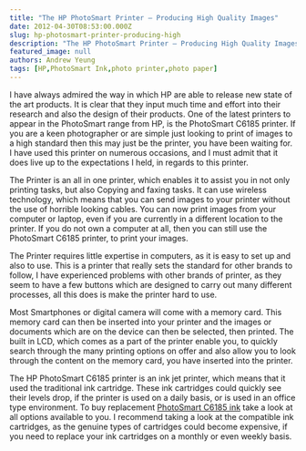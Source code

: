 ```yaml
---
title: "The HP PhotoSmart Printer – Producing High Quality Images"
date: 2012-04-30T08:53:00.000Z
slug: hp-photosmart-printer-producing-high
description: "The HP PhotoSmart Printer – Producing High Quality Images"
featured_image: null
authors: Andrew Yeung
tags: [HP,PhotoSmart Ink,photo printer,photo paper]
---
```


I have always admired the way in which HP are able to release new state of the art products. It is clear that they input much time and effort into their research and also the design of their products. One of the latest printers to appear in the PhotoSmart range from HP, is the PhotoSmart C6185 printer. If you are a keen photographer or are simple just looking to print of images to a high standard then this may just be the printer, you have been waiting for. I have used this printer on numerous occasions, and I must admit that it does live up to the expectations I held, in regards to this printer.

The Printer is an all in one printer, which enables it to assist you in not only printing tasks, but also Copying and faxing tasks. It can use wireless technology, which means that you can send images to your printer without the use of horrible looking cables. You can now print images from your computer or laptop, even if you are currently in a different location to the printer. If you do not own a computer at all, then you can still use the PhotoSmart C6185 printer, to print your images.

The Printer requires little expertise in computers, as it is easy to set up and also to use. This is a printer that really sets the standard for other brands to follow, I have experienced problems with other brands of printer, as they seem to have a few buttons which are designed to carry out many different processes, all this does is make the printer hard to use.

Most Smartphones or digital camera will come with a memory card. This memory card can then be inserted into your printer and the images or documents which are on the device can then be selected, then printed. The built in LCD, which comes as a part of the printer enable you, to quickly search through the many printing options on offer and also allow you to look through the content on the memory card, you have inserted into the printer.

The HP PhotoSmart C6185 printer is an ink jet printer, which means that it used the traditional ink cartridge. These ink cartridges could quickly see their levels drop, if the printer is used on a daily basis, or is used in an office type environment. To buy replacement [PhotoSmart C6185 ink](https://www.comboink.com/hp-photosmart-c6185-printer-ink-cartridges) take a look at all options available to you. I recommend taking a look at the compatible ink cartridges, as the genuine types of cartridges could become expensive, if you need to replace your ink cartridges on a monthly or even weekly basis.